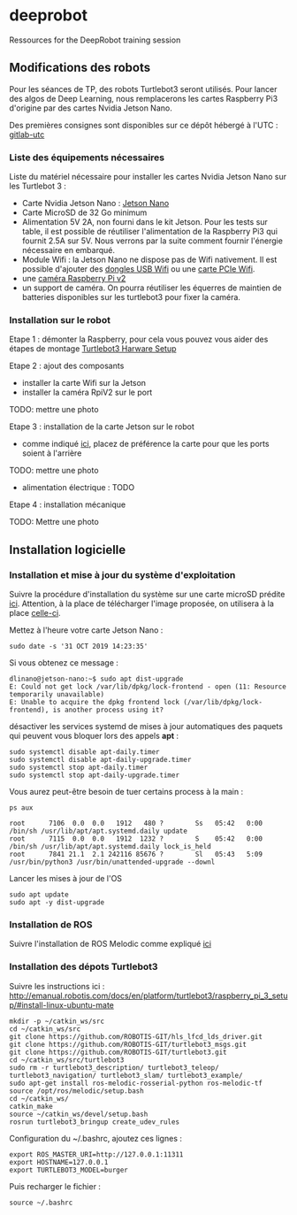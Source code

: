 # deeprobot
Ressources for the DeepRobot training session

## Modifications des robots 

Pour les séances de TP, des robots Turtlebot3 seront utilisés. Pour lancer des algos de Deep Learning, nous remplacerons les cartes Raspberry Pi3 d'origine par des cartes Nvidia Jetson Nano. 

Des premières consignes sont disponibles sur ce dépôt hébergé à l'UTC : [gitlab-utc](https://gitlab.utc.fr/hds/turtlebot/installation-nvidia-jetson-nano)

### Liste des équipements nécessaires

Liste du matériel nécessaire pour installer les cartes Nvidia Jetson Nano sur les Turtlebot 3 : 
- Carte Nvidia Jetson Nano : [Jetson Nano](https://www.generationrobots.com/fr/403351-kit-de-developpement-nvidia-jetson-nano.html)
- Carte MicroSD de 32 Go minimum 
- Alimentation 5V 2A, non fourni dans le kit Jetson. Pour les tests sur table, il est possible de réutiliser l'alimentation de la Raspberry Pi3 qui fournit 2.5A sur 5V. Nous verrons par la suite comment fournir l'énergie nécessaire en embarqué. 
- Module Wifi : la Jetson Nano ne dispose pas de Wifi nativement. Il est possible d'ajouter des [dongles USB Wifi](https://www.generationrobots.com/fr/401554-dongle-wifi-pour-brickpi.html) ou une [carte PCIe Wifi](https://www.amazon.fr/Coolwell-Waveshare-Wireless-Bluetooth-Connector/dp/B07VRKKLCM/ref=sr_1_7?__mk_fr_FR=%C3%85M%C3%85%C5%BD%C3%95%C3%91&keywords=wifi+jetson+nano&qid=1568723686&sr=8-7). 
- une [caméra Raspberry Pi v2](https://www.generationrobots.com/fr/402231-module-camera-pi-noir-pour-raspberry-pi.html)
- un support de caméra. On pourra réutiliser les équerres de maintien de batteries disponibles sur les turtlebot3 pour fixer la caméra. 

### Installation sur le robot

Etape 1 : démonter la Raspberry, pour cela vous pouvez vous aider des étapes de montage [Turtlebot3 Harware Setup](http://emanual.robotis.com/docs/en/platform/turtlebot3/hardware_setup/)

Etape 2 : ajout des composants 

- installer la carte Wifi sur la Jetson
- installer la caméra RpiV2 sur le port 


TODO: mettre une photo


Etape 3 : installation de la carte Jetson sur le robot
- comme indiqué [ici](https://gitlab.utc.fr/hds/turtlebot/installation-nvidia-jetson-nano), placez de préférence la carte pour que les ports soient à l'arrière

TODO: mettre une photo

- alimentation électrique : TODO 

Etape 4 : installation mécanique 

TODO: Mettre une photo

## Installation logicielle

### Installation et mise à jour du système d'exploitation
Suivre la procédure d'installation du système sur une carte microSD prédite [ici](https://developer.nvidia.com/embedded/learn/get-started-jetson-nano-devkit#write).
Attention, à la place de télécharger l'image proposée, on utilisera à la place [celle-ci](https://developer.download.nvidia.com/training/nano/dlinano_v1-0-0_image_20GB.zip).
 
Mettez à l'heure votre carte Jetson Nano : 
```
sudo date -s '31 OCT 2019 14:23:35'
```

Si vous obtenez ce message : 
```
dlinano@jetson-nano:~$ sudo apt dist-upgrade 
E: Could not get lock /var/lib/dpkg/lock-frontend - open (11: Resource temporarily unavailable)
E: Unable to acquire the dpkg frontend lock (/var/lib/dpkg/lock-frontend), is another process using it?
```
désactiver les services systemd de mises à jour automatiques des paquets qui peuvent vous bloquer lors des appels **apt** : 
```
sudo systemctl disable apt-daily.timer
sudo systemctl disable apt-daily-upgrade.timer
sudo systemctl stop apt-daily.timer
sudo systemctl stop apt-daily-upgrade.timer
```
Vous aurez peut-être besoin de tuer certains process à la main : 
```
ps aux 

root      7106  0.0  0.0   1912   480 ?        Ss   05:42   0:00 /bin/sh /usr/lib/apt/apt.systemd.daily update
root      7115  0.0  0.0   1912  1232 ?        S    05:42   0:00 /bin/sh /usr/lib/apt/apt.systemd.daily lock_is_held 
root      7841 21.1  2.1 242116 85676 ?        Sl   05:43   5:09 /usr/bin/python3 /usr/bin/unattended-upgrade --downl
```

Lancer les mises à jour de l'OS
```
sudo apt update
sudo apt -y dist-upgrade 
```

### Installation de ROS
Suivre l'installation de ROS Melodic comme expliqué [ici](http://wiki.ros.org/melodic/Installation/Ubuntu)

### Installation des dépots Turtlebot3 

Suivre les instructions ici : http://emanual.robotis.com/docs/en/platform/turtlebot3/raspberry_pi_3_setup/#install-linux-ubuntu-mate

```
mkdir -p ~/catkin_ws/src 
cd ~/catkin_ws/src
git clone https://github.com/ROBOTIS-GIT/hls_lfcd_lds_driver.git
git clone https://github.com/ROBOTIS-GIT/turtlebot3_msgs.git
git clone https://github.com/ROBOTIS-GIT/turtlebot3.git
cd ~/catkin_ws/src/turtlebot3
sudo rm -r turtlebot3_description/ turtlebot3_teleop/ turtlebot3_navigation/ turtlebot3_slam/ turtlebot3_example/
sudo apt-get install ros-melodic-rosserial-python ros-melodic-tf
source /opt/ros/melodic/setup.bash
cd ~/catkin_ws/
catkin_make
source ~/catkin_ws/devel/setup.bash
rosrun turtlebot3_bringup create_udev_rules
```

Configuration du ~/.bashrc, ajoutez ces lignes : 

```
export ROS_MASTER_URI=http://127.0.0.1:11311
export HOSTNAME=127.0.0.1
export TURTLEBOT3_MODEL=burger
```

Puis recharger le fichier :
```
source ~/.bashrc
```
